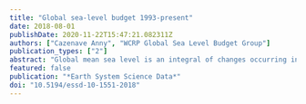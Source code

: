 ```yaml
---
title: "Global sea-level budget 1993-present"
date: 2018-08-01
publishDate: 2020-11-22T15:47:21.082311Z
authors: ["Cazenave Anny", "WCRP Global Sea Level Budget Group"]
publication_types: ["2"]
abstract: "Global mean sea level is an integral of changes occurring in the climate system in response to unforced climate variability as well as natural and anthropogenic forcing factors. Its temporal evolution allows changes (e.g., acceleration) to be detected in one or more components. Study of the sea-level budget provides constraints on missing or poorly known contributions, such as the unsurveyed deep ocean or the still uncertain land water component. In the context of the World Climate Research Programme Grand Challenge entitled "Regional Sea Level and Coastal Impacts", an international effort involving the sea-level community worldwide has been recently initiated with the objective of assessing the various datasets used to estimate components of the sea-level budget during the altimetry era (1993 to present). These datasets are based on the combination of a broad range of space-based and in situ observations, model estimates, and algorithms. Evaluating their quality, quantifying uncertainties and identifying sources of discrepancies between component estimates is extremely useful for various applications in climate research. This effort involves several tens of scientists from about 50 research teams/institutions worldwide (www.wcrp-climate.org/grand-challenges/gc-sea-level, last access: 22 August 2018). The results presented in this paper are a synthesis of the first assessment performed during 2017–2018. We present estimates of the altimetry-based global mean sea level (average rate of 3.1 ± 0.3 mm yr−1 and acceleration of 0.1 mm yr−2 over 1993–present), as well as of the different components of the sea-level budget (http://doi.org/10.17882/54854, last access: 22 August 2018). We further examine closure of the sea-level budget, comparing the observed global mean sea level with the sum of components. Ocean thermal expansion, glaciers, Greenland and Antarctica contribute 42 %, 21 %, 15 % and 8 % to the global mean sea level over the 1993–present period. We also study the sea-level budget over 2005–present, using GRACE-based ocean mass estimates instead of the sum of individual mass components. Our results demonstrate that the global mean sea level can be closed to within 0.3 mm yr−1 (1σ). Substantial uncertainty remains for the land water storage component, as shown when examining individual mass contributions to sea level."
featured: false
publication: "*Earth System Science Data*"
doi: "10.5194/essd-10-1551-2018"
---
```

